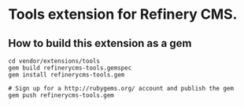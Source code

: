 # Tools extension for Refinery CMS.

## How to build this extension as a gem

    cd vendor/extensions/tools
    gem build refinerycms-tools.gemspec
    gem install refinerycms-tools.gem

    # Sign up for a http://rubygems.org/ account and publish the gem
    gem push refinerycms-tools.gem